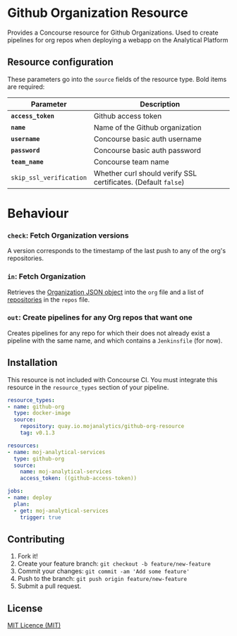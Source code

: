 # Github Organization Resource

Provides a Concourse resource for Github Organizations. Used to create
pipelines for org repos when deploying a webapp on the Analytical Platform

## Resource configuration

These parameters go into the `source` fields of the resource type. Bold items are required:

| Parameter | Description |
| --------- | ----------- |
| **`access_token`** | Github access token |
| **`name`** | Name of the Github organization |
| **`username`** | Concourse basic auth username |
| **`password`** | Concourse basic auth password |
| **`team_name`** | Concourse team name |
| `skip_ssl_verification` | Whether curl should verify SSL certificates.  (Default `false`) |

# Behaviour

### `check`: Fetch Organization versions

A version corresponds to the timestamp of the last push to any of the org's
repositories.

### `in`: Fetch Organization

Retrieves the
[Organization JSON object](https://developer.github.com/v3/orgs/#get-an-organization)
into the `org` file and a list of
[repositories](https://developer.github.com/v3/repos/#get) in the `repos` file.

### `out`: Create pipelines for any Org repos that want one

Creates pipelines for any repo for which their does not already exist a pipeline
with the same name, and which contains a `Jenkinsfile` (for now).

## Installation

This resource is not included with Concourse CI. You must integrate this resource in the `resource_types` section of your pipeline.

```yaml
resource_types:
- name: github-org
  type: docker-image
  source:
    repository: quay.io.mojanalytics/github-org-resource
    tag: v0.1.3

resources:
- name: moj-analytical-services
  type: github-org
  source:
    name: moj-analytical-services
    access_token: ((github-access-token))

jobs:
- name: deploy
  plan:
  - get: moj-analytical-services
    trigger: true
```

## Contributing

1. Fork it!
2. Create your feature branch: `git checkout -b feature/new-feature`
3. Commit your changes: `git commit -am 'Add some feature'`
4. Push to the branch: `git push origin feature/new-feature`
5. Submit a pull request.

## License

[MIT Licence (MIT)](LICENCE)
